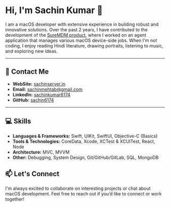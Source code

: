 # Hi, I'm Sachin Kumar 👋  

I am a macOS developer with extensive experience in building robust and innovative solutions. Over the past 2 years, I have contributed to the development of the [SureMDM product](https://www.42gears.com/products/mobile-device-management/suremdm-agent-for-macos-past-releases/), where I worked on an agent application that manages various macOS device-side jobs. When I'm not coding, I enjoy reading Hindi literature, drawing portraits, listening to music, and exploring new ideas.  

---

## 🔗 Contact Me  
- **WebSite:** [sachinserver.in](https://sachinserver.in)  
- **Email:** [sachinmehtab@gmail.com](mailto:sachinmehtab@gmail.com)  
- **LinkedIn:** [sachinkumar6174](https://www.linkedin.com/in/sachinkumar6174)  
- **GitHub:** [sachin6174](https://github.com/sachin6174)  

---

## 💻 Skills  

- **Languages & Frameworks:** Swift, UIKit, SwiftUI, Objective-C (Basics)  
- **Tools & Technologies:** CoreData, Xcode, XCTest & XCUITest, React, Node  
- **Architecture:** MVC, MVVM  
- **Other:** Debugging, System Design, Git/GitHub/GitLab, SQL, MongoDB  

## 📫 Let's Connect  

I'm always excited to collaborate on interesting projects or chat about macOS development. Feel free to reach out if you’d like to connect or work together!  
